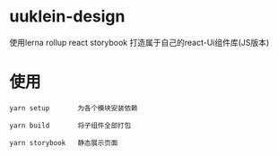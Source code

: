 <!--
 * @Author: Klien
 * @Date: 2021-07-10 13:29:16
 * @LastEditTime: 2021-07-10 13:58:16
 * @LastEditors: Klien
-->
# uuklein-design
使用lerna rollup react storybook 打造属于自己的react-Ui组件库(JS版本)



# 使用
    yarn setup       为各个模块安装依赖

    yarn build       将子组件全部打包

    yarn storybook   静态展示页面